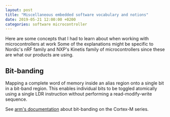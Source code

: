 ```yaml
---
layout: post
title: "Miscellaneous embedded software vocabulary and notions"
date: 2019-05-21 12:00:00 +0200
categories: software microcontroller 
---
```

Here are some concepts that I had to learn about when working with microcontrollers at work
Some of the explanations might be specific to Nordic's nRF family and NXP's Kinetis family of
microcontrollers since these are what our products are using.

## Bit-banding
Mapping a complete word of memory inside an alias region onto a single bit in a bit-band region. This
enables individual bits to be toggled atomically using a single LDR instruction
without performing a read-modify-write sequence.

See [arm's documentation](http://infocenter.arm.com/help/topic/com.arm.doc.100166_0001_00_en/ric1417773736773.html) about bit-banding on the Cortex-M series.
